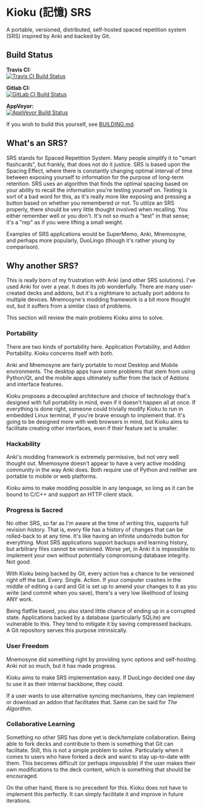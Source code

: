 # Kioku (記憶) SRS

A portable, versioned, distributed, self-hosted spaced repetition system (SRS) inspired by Anki and backed by Git.

## Build Status

**Travis CI:**  
[![Travis CI Build Status](https://travis-ci.org/seltzy/kioku-srs.svg?branch=master)](https://travis-ci.org/seltzy/kioku-srs)

**Gitlab CI:**  
[![GitLab CI Build Status](https://gitlab.com/seltzer/kioku-srs/badges/master/build.svg)](https://gitlab.com/seltzer/kioku-srs/commits/master) 

**AppVeyor:**  
[![AppVeyor Build Status](https://ci.appveyor.com/api/projects/status/kpkdyp27m3fes3jd/branch/master?svg=true)](https://ci.appveyor.com/project/seltzy/kioku-srs/branch/master)

If you wish to build this yourself, see [BUILDING.md](BUILDING.md).

## What's an SRS?

SRS stands for Spaced Repetition System. Many people simplify it to "smart flashcards", but frankly, that does not do it justice. SRS is based upon the Spacing Effect, where there is constantly changing optimal interval of time between exposing yourself to information for the purpose of long-term retention. SRS uses an algorithm that finds the optimal spacing based on your ability to recall the information you're testing yourself on. Testing is sort of a bad word for this, as it's really more like exposing and pressing a button based on whether you remembered or not. To utilize an SRS properly, there should be very little thought involved when recalling. You either remember well or you don't. It's not so much a "test" in that sense; it's a "rep" as if you were lifting a small weight.

Examples of SRS applications would be SuperMemo, Anki, Mnemosyne, and perhaps more popularly, DuoLingo (though it's rather young by comparison).

## Why another SRS?

This is really born of my frustration with Anki (and other SRS solutions). I've used Anki for over a year. It does its job wonderfully. There are many user-created decks and addons, but it's a nightmare to actually port addons to multiple devices. Mnemosyne's modding framework is a bit more thought out, but it suffers from a similar class of problems.

This section will review the main problems Kioku aims to solve.

### Portability

There are two kinds of portability here. Application Portability, and Addon Portability. Kioku concerns itself with both.

Anki and Mnemosyne are fairly portable to most Desktop and Mobile environments. The desktop apps have some problems that stem from using Python/Qt, and the mobile apps ultimately suffer from the lack of Addons and interface features.

Kioku proposes a decoupled architecture and choice of technology that's designed with full portability in mind, even if it doesn't happen all at once. If everything is done right, someone could trivially modify Kioku to run in embedded Linux terminal, if you're brave enough to implement that. It's going to be designed more with web browsers in mind, but Kioku aims to facilitate creating other interfaces, even if their feature set is smaller.

### Hackability

Anki's modding framework is extremely permissive, but not very well thought out. Mnemosyne doesn't appear to have a very active modding community in the way Anki does. Both require use of Python and neither are portable to mobile or web platforms.

Kioku aims to make modding possible in any language, so long as it can be bound to C/C++ and support an HTTP client stack.

### Progress is Sacred

No other SRS, so far as I'm aware at the time of writing this, supports full revision history. That is, every file has a history of changes that can be rolled-back to at any time. It's like having an infinite undo/redo button for everything. Most SRS applications support backups and learning history, but arbitrary files cannot be versioned. Worse yet, in Anki it is impossible to implement your own without potentially compromising database integrity. Not good.

With Kioku being backed by Git, every action has a chance to be versioned right off the bat. Every. Single. Action. If your computer crashes in the middle of editing a card and Git is set up to amend your changes to it as you write (and commit when you save), there's a very low likelihood of losing ANY work.

Being flatfile based, you also stand little chance of ending up in a corrupted state. Applications backed by a database (particularly SQLite) are vulnerable to this. They tend to mitigate it by saving compressed backups. A Git repository serves this purpose intrinsically.

### User Freedom

Mnemosyne did something right by providing sync options and self-hosting. Anki not so much, but it has made progress.

Kioku aims to make SRS implementation easy. If DuoLingo decided one day to use it as their internal backbone, they could.

If a user wants to use alternative syncing mechanisms, they can implement or download an addon that facilitates that. Same can be said for *The Algorithm*.

### Collaborative Learning

Something no other SRS has done yet is deck/template collaboration. Being able to fork decks and contribute to them is something that Git can facilitate. Still, this is not a simple problem to solve. Particularly when it comes to users who have forked a deck and want to stay up-to-date with them. This becomes difficult (or perhaps impossible) if the user makes their own modifications to the deck content, which is something that should be encouraged.

On the other hand, there is no precedent for this. Kioku does not have to implement this perfectly. It can simply facilitate it and improve in future iterations.

